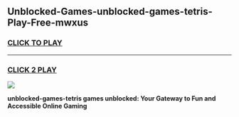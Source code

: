 
## Unblocked-Games-unblocked-games-tetris-Play-Free-mwxus
<h3>
<a href="https://premium76.site?title=unblocked-games-tetris&ref=10A">CLICK TO PLAY</a></h3>
<hr>

<h3>
<a href="https://premium76.site?title=unblocked-games-tetris&ref=10A">CLICK 2 PLAY</a>
  
</h3>

<a href="https://premium76.site?title=unblocked-games-tetris&ref=10A"><img src="https://clearcache.store/games.png"></a>


**unblocked-games-tetris games unblocked: Your Gateway to Fun and Accessible Online Gaming**
